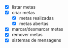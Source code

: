 - [x] listar metas
- [x] criar metas
    - [x] metas realizadas
    - [x] metas abertas
- [x] marcar/desmarcar metas 
- [x] remover metas
- [x] sistemas de mensagens
